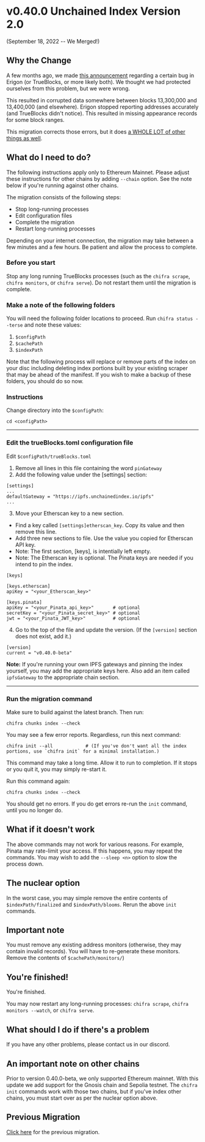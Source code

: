 # v0.40.0 Unchained Index Version 2.0

(September 18, 2022 -- We Merged!)

## Why the Change

A few months ago, we made [this announcement](https://discord.com/channels/570963863428661248/904527518948806686/955114745369854044)
regarding a certain bug in Erigon (or TrueBlocks, or more likely both). We thought we had protected ourselves from this problem,
but we were wrong.

This resulted in corrupted data somewhere between blocks 13,300,000 and 13,400,000 (and elsewhere).  Erigon stopped
reporting addresses accurately (and TrueBlocks didn't notice). This resulted in missing appearance records for
some block ranges.

This migration corrects those errors, but it does [a WHOLE LOT of other things as well](../../../CHANGES.md).

## What do I need to do?

The following instructions apply only to Ethereum Mainnet. Please adjust these instructions for other chains by adding `--chain` 
option. See the note below if you're running against other chains.

The migration consists of the following steps:

- Stop long-running processes
- Edit configuration files
- Complete the migration
- Restart long-running processes

Depending on your internet connection, the migration may take between a few minutes and a few hours. Be patient and allow the process to complete.

### Before you start

Stop any long running TrueBlocks processes (such as the `chifra scrape`, `chifra monitors`, or `chifra serve`). Do not restart them until the 
migration is complete.

### Make a note of the following folders

You will need the following folder locations to proceed. Run `chifra status --terse` and note these values:

1. `$configPath`
2. `$cachePath`
3. `$indexPath`

Note that the following process will replace or remove parts of the index on your disc including deleting index portions built by
your existing scraper that may be ahead of the manifest. If you wish to make a backup of these folders, you should do so now.

### Instructions

Change directory into the `$configPath`:

```
cd <configPath>
```

----
### Edit the trueBlocks.toml configuration file

Edit `$configPath/trueBlocks.toml`

1. Remove all lines in this file containing the word `pinGateway`
2. Add the following value under the [settings] section:

```[toml]
[settings]
...
defaultGateway = "https://ipfs.unchainedindex.io/ipfs"
...
```

3. Move your Etherscan key to a new section.
  - Find a key called `[settings]etherscan_key`. Copy its value and then remove this line.
  - Add three new sections to file. Use the value you copied for Etherscan API key.
  - Note: The first section, [keys], is intentially left empty.
  - Note: The Etherscan key is optional. The Pinata keys are needed if you intend to pin the index.

```
[keys]

[keys.etherscan]
apiKey = "<your_Etherscan_key>"

[keys.pinata]
apiKey = "<your_Pinata_api_key>"       # optional
secretKey = "<your_Pinata_secret_key>" # optional
jwt = "<your_Pinata_JWT_key>"          # optional
```

4. Go to the top of the file and update the version. (If the `[version]` section does not exist, add it.)

```[toml]
[version]
current = "v0.40.0-beta"
```

**Note:** If you're running your own IPFS gateways and pinning the index yourself, you may add the appropriate keys 
here. Also add an item called `ipfsGateway` to the appropriate chain section.

----
### Run the migration command

Make sure to build against the latest branch. Then run:

```
chifra chunks index --check
```

You may see a few error reports. Regardless, run this next command:

```
chifra init --all            # (If you've don't want all the index portions, use `chifra init` for a minimal installation.)
```

This command may take a long time. Allow it to run to completion. If it stops or you quit it, you may simply re-start it.

Run this command again:

```
chifra chunks index --check
```

You should get no errors. If you do get errors re-run the `init` command, until you no longer do.

## What if it doesn't work

The above commands may not work for various reasons. For example, Pinata may rate-limit your access. If this happens, 
you may repeat the commands. You may wish to add the `--sleep <n>` option to slow the process down.

## The nuclear option

In the worst case, you may simple remove the entire contents of `$indexPath/finalized` and `$indexPath/blooms`. Rerun the above `init` commands.

## Important note

You must remove any existing address monitors (otherwise, they may contain invalid records). You will have to re-generate these monitors.
Remove the contents of `$cachePath/monitors/`)

## You're finished!

You're finished.

You may now restart any long-running processes: `chifra scrape`, `chifra monitors --watch`, or `chifra serve`.

## What should I do if there's a problem

If you have any other problems, please contact us in our discord.

## An important note on other chains

Prior to version 0.40.0-beta, we only supported Ethereum mainnet. With this update we add support for the Gnosis chain 
and Sepolia testnet. The `chifra init` commands work with those two chains, but if you've index other chains, you must start
over as per the nuclear option above.

## Previous Migration

[Click here](./README-v0.30.0.md) for the previous migration.
